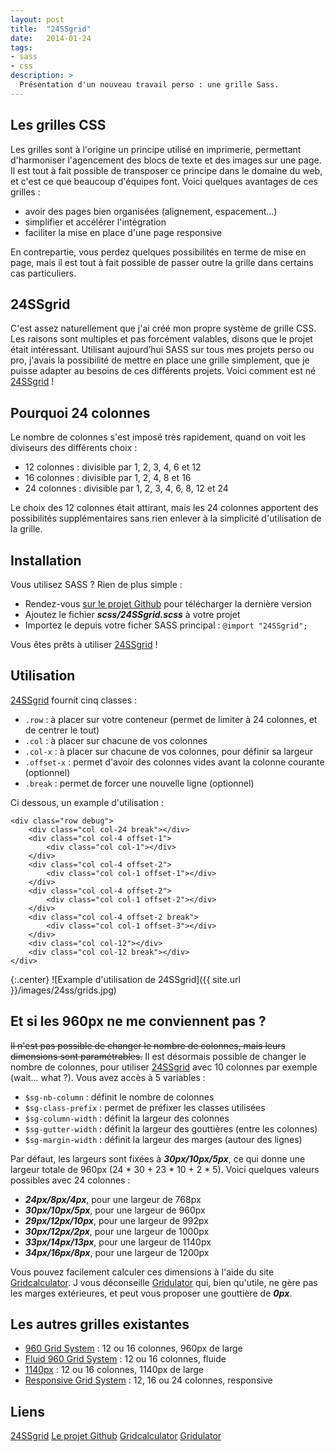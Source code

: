 ```yaml
---
layout: post
title:  "24SSgrid"
date:   2014-01-24
tags:
- sass
- css
description: >
  Présentation d'un nouveau travail perso : une grille Sass.
---
```


## Les grilles CSS

Les grilles sont à l'origine un principe utilisé en imprimerie, permettant d'harmoniser l'agencement des blocs de texte et des images sur une page. Il est tout à fait possible de transposer ce principe dans le domaine du web, et c'est ce que beaucoup d'équipes font.
Voici quelques avantages de ces grilles :

- avoir des pages bien organisées (alignement, espacement...)
- simplifier et accélérer l'intégration
- faciliter la mise en place d'une page responsive

En contrepartie, vous perdez quelques possibilités en terme de mise en page, mais il est tout à fait possible de passer outre la grille dans certains cas particuliers.

## 24SSgrid

C'est assez naturellement que j'ai créé mon propre système de grille CSS. Les raisons sont multiples et pas forcément valables, disons que le projet était intéressant.
Utilisant aujourd’hui SASS sur tous mes projets perso ou pro, j'avais la possibilité de mettre en place une grille simplement, que je puisse adapter au besoins de ces différents projets.
Voici comment est né [24SSgrid](https://work.smarchal.com/24ss/) !

## Pourquoi 24 colonnes

Le nombre de colonnes s'est imposé très rapidement, quand on voit les diviseurs des différents choix :

- 12 colonnes : divisible par 1, 2, 3, 4, 6 et 12
- 16 colonnes : divisible par 1, 2, 4, 8 et 16
- 24 colonnes : divisible par 1, 2, 3, 4, 6, 8, 12 et 24

Le choix des 12 colonnes était attirant, mais les 24 colonnes apportent des possibilités supplémentaires sans rien enlever à la simplicité d'utilisation de la grille.

## Installation

Vous utilisez SASS ? Rien de plus simple :

- Rendez-vous [sur le projet Github](https://github.com/zessx/24SSgrid/releases) pour télécharger la dernière version
- Ajoutez le fichier ***scss/24SSgrid.scss*** à votre projet
- Importez le depuis votre ficher SASS principal : `@import "24SSgrid";`

Vous êtes prêts à utiliser [24SSgrid](https://work.smarchal.com/24ss/) !

## Utilisation

[24SSgrid](https://work.smarchal.com/24ss/) fournit cinq classes :

- `.row` : à placer sur votre conteneur (permet de limiter à 24 colonnes, et de centrer le tout)
- `.col` : à placer sur chacune de vos colonnes
- `.col-x` : à placer sur chacune de vos colonnes, pour définir sa largeur
- `.offset-x` : permet d'avoir des colonnes vides avant la colonne courante (optionnel)
- `.break` : permet de forcer une nouvelle ligne (optionnel)

Ci dessous, un example d'utilisation :

	<div class="row debug">
		<div class="col col-24 break"></div>
		<div class="col col-4 offset-1">
			<div class="col col-1"></div>
		</div>
		<div class="col col-4 offset-2">
			<div class="col col-1 offset-1"></div>
		</div>
		<div class="col col-4 offset-2">
			<div class="col col-1 offset-2"></div>
		</div>
		<div class="col col-4 offset-2 break">
			<div class="col col-1 offset-3"></div>
		</div>
		<div class="col col-12"></div>
		<div class="col col-12 break"></div>
	</div>

{:.center}
![Example d'utilisation de 24SSgrid]({{ site.url }}/images/24ss/grids.jpg)

## Et si les 960px ne me conviennent pas ?

~~Il n'est pas possible de changer le nombre de colonnes, mais leurs dimensions sont paramétrables.~~
Il est désormais possible de changer le nombre de colonnes, pour utiliser [24SSgrid](https://work.smarchal.com/24ss/) avec 10 colonnes par exemple (wait... what ?).
Vous avez accès à 5 variables :

- `$sg-nb-column` : définit le nombre de colonnes
- `$sg-class-prefix` : permet de préfixer les classes utilisées
- `$sg-column-width` : définit la largeur des colonnes
- `$sg-gutter-width` : définit la largeur des gouttières (entre les colonnes)
- `$sg-margin-width` : définit la largeur des marges (autour des lignes)

Par défaut, les largeurs sont fixées à ***30px/10px/5px***, ce qui donne une largeur totale de 960px (24 * 30 + 23 * 10 + 2 * 5).
Voici quelques valeurs possibles avec 24 colonnes :

- ***24px/8px/4px***, pour une largeur de 768px
- ***30px/10px/5px***, pour une largeur de 960px
- ***29px/12px/10px***, pour une largeur de 992px
- ***30px/12px/2px***, pour une largeur de 1000px
- ***33px/14px/13px***, pour une largeur de 1140px
- ***34px/16px/8px***, pour une largeur de 1200px

Vous pouvez facilement calculer ces dimensions à l'aide du site [Gridcalculator](http://gridcalculator.dk/#/960/24/10/5). J vous déconseille [Gridulator](http://gridulator.com/) qui, bien qu'utile, ne gère pas les marges extérieures, et peut vous proposer une gouttière de ***0px***.

## Les autres grilles existantes

- [960 Grid System](https://960.gs/) : 12 ou 16 colonnes, 960px de large
- [Fluid 960 Grid System](https://www.designinfluences.com/fluid960gs/) : 12 ou 16 colonnes, fluide
- [1140px](http://www.1140px.com/) : 12 ou 16 colonnes, 1140px de large
- [Responsive Grid System](https://responsive.gs/) : 12, 16 ou 24 colonnes, responsive

## Liens
[24SSgrid](https://work.smarchal.com/24ss/)
[Le projet Github](https://github.com/zessx/24SSgrid)
[Gridcalculator](http://gridcalculator.dk/#/960/24/10/5)
[Gridulator](https://gridulator.com/)
